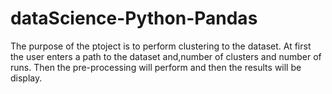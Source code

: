 # dataScience-Python-Pandas
The purpose of the ptoject is to perform clustering to the dataset.
At first the user enters a path to the dataset and,number of clusters and number of runs.
Then the pre-processing will perform and then the results will be display.
